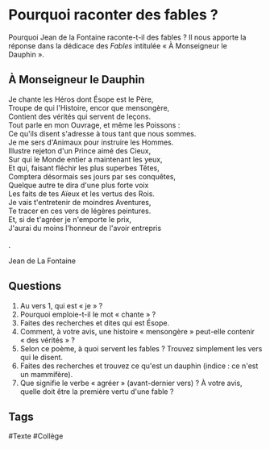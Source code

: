 # Pourquoi raconter des fables ?

Pourquoi Jean de la Fontaine raconte-t-il des fables ? Il nous apporte la réponse dans la dédicace des *Fables* intitulée « À Monseigneur le Dauphin ».

## À Monseigneur le Dauphin

Je chante les Héros dont Ésope est le Père,<br />
Troupe de qui l'Histoire, encor que mensongère,<br />
Contient des vérités qui servent de leçons.<br />
Tout parle en mon Ouvrage, et même les Poissons :<br />
Ce qu'ils disent s'adresse à tous tant que nous sommes.<br />
Je me sers d'Animaux pour instruire les Hommes.<br />
Illustre rejeton d'un Prince aimé des Cieux,<br />
Sur qui le Monde entier a maintenant les yeux,<br />
Et qui, faisant fléchir les plus superbes Têtes,<br />
Comptera désormais ses jours par ses conquêtes,<br />
Quelque autre te dira d'une plus forte voix<br />
Les faits de tes Aïeux et les vertus des Rois.<br />
Je vais t'entretenir de moindres Aventures,<br />
Te tracer en ces vers de légères peintures.<br />
Et, si de t'agréer je n'emporte le prix,<br />
J'aurai du moins l'honneur de l'avoir entrepris<br /><br />.

Jean de La Fontaine

## Questions

1. Au vers 1, qui est « je » ?
2. Pourquoi emploie-t-il le mot « chante » ?
2. Faites des recherches et dites qui est Ésope.
3. Comment, à votre avis, une histoire « mensongère » peut-elle contenir « des vérités » ?
4. Selon ce poème, à quoi servent les fables ? Trouvez simplement les vers qui le disent.
5. Faites des recherches et trouvez ce qu'est un dauphin (indice : ce n'est un mammifère).
6. Que signifie le verbe « agréer » (avant-dernier vers) ? À votre avis, quelle doit être la première vertu d'une fable ?

## Tags

#Texte #Collège 